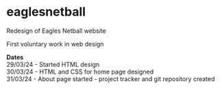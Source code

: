 # eaglesnetball
Redesign of Eagles Netball website

First voluntary work in web design

**Dates** <br>
29/03/24 - Started HTML design <br>
30/03/24 - HTML and CSS for home page designed<br>
31/03/24 - About page started - project tracker and git repository created
